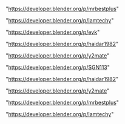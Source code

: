 "https://developer.blender.org/p/mrbestplus"

"https://developer.blender.org/p/Iamtechy"

"https://developer.blender.org/p/evk"

"https://developer.blender.org/p/haidar1982"

"https://developer.blender.org/p/y2mate"

 
"https://developer.blender.org/p/SGN113"


"https://developer.blender.org/p/haidar1982"


"https://developer.blender.org/p/y2mate"


"https://developer.blender.org/p/mrbestplus"


"https://developer.blender.org/p/Iamtechy"


 

